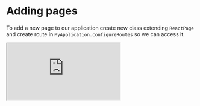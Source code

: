 # Adding pages

To add a new page to our application create new class extending `ReactPage` and create route in `MyApplication.configureRoutes` so we can access it.

<iframe src="https://codesandbox.io/embed/2-adding-pages-oheux?fontsize=12&codemirror=1&module=/src/index.tsx,/src/pages/home.tsx,/src/pages/contact.tsx,/src/components/menu.tsx&view=split" title="stackino-due-hello-world" allow="geolocation; microphone; camera; midi; vr; accelerometer; gyroscope; payment; ambient-light-sensor; encrypted-media; usb" sandbox="allow-modals allow-forms allow-popups allow-scripts allow-same-origin"></iframe>